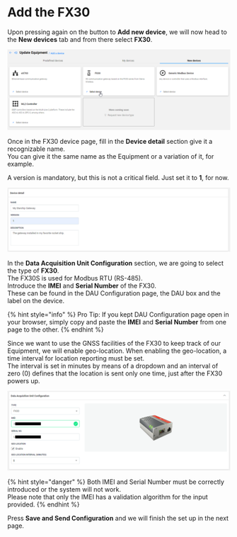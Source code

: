 # Add the FX30

Upon pressing again on the button to **Add new device**, we will now head to the **New devices** tab and from there select **FX30**.

![](../../../.gitbook/assets/image%20%2849%29.png)

Once in the FX30 device page, fill in the **Device detail** section give it a recognizable name.   
You can give it the same name as the Equipment or a variation of it, for example.

A version is mandatory, but this is not a critical field. Just set it to **1**, for now.

![](../../../.gitbook/assets/image%20%2836%29.png)

In the **Data Acquisition Unit Configuration** section, we are going to select the type of **FX30**.  
The FX30S is used for Modbus RTU \(RS-485\).  
Introduce the **IMEI** and **Serial Number** of the FX30.  
These can be found in the DAU Configuration page, the DAU box and the label on the device.

{% hint style="info" %}
Pro Tip: If you kept DAU Configuration page open in your browser, simply copy and paste the **IMEI** and **Serial Number** from one page to the other.
{% endhint %}

Since we want to use the GNSS facilities of the FX30 to keep track of our Equipment, we will enable geo-location. When enabling the geo-location, a time interval for location reporting must be set.  
The interval is set in minutes by means of a dropdown and an interval of zero \(0\) defines that the location is sent only one time, just after the FX30 powers up.

![](../../../.gitbook/assets/image%20%2846%29.png)

{% hint style="danger" %}
Both IMEI and Serial Number must be correctly introduced or the system will not work.  
Please note that only the IMEI has a validation algorithm for the input provided.
{% endhint %}

Press **Save and Send Configuration** and we will finish the set up in the next page.

